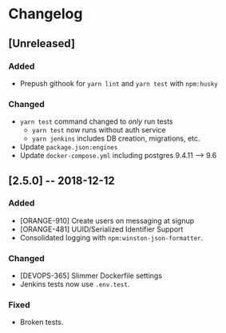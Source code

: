 # Changelog

## [Unreleased]
### Added
- Prepush githook for `yarn lint` and `yarn test` with `npm:husky`

### Changed
- `yarn test` command changed to _only_ run tests
  * `yarn test` now runs without auth service
  * `yarn jenkins` includes DB creation, migrations, etc.
- Update `package.json:engines`
- Update `docker-compose.yml` including postgres 9.4.11 --> 9.6


## [2.5.0] -- 2018-12-12
### Added
- [ORANGE-910] Create users on messaging at signup
- [ORANGE-481] UUID/Serialized Identifier Support
- Consolidated logging with `npm:winston-json-formatter`.

### Changed
- [DEVOPS-365] Slimmer Dockerfile settings
- Jenkins tests now use `.env.test`.

### Fixed
- Broken tests.
